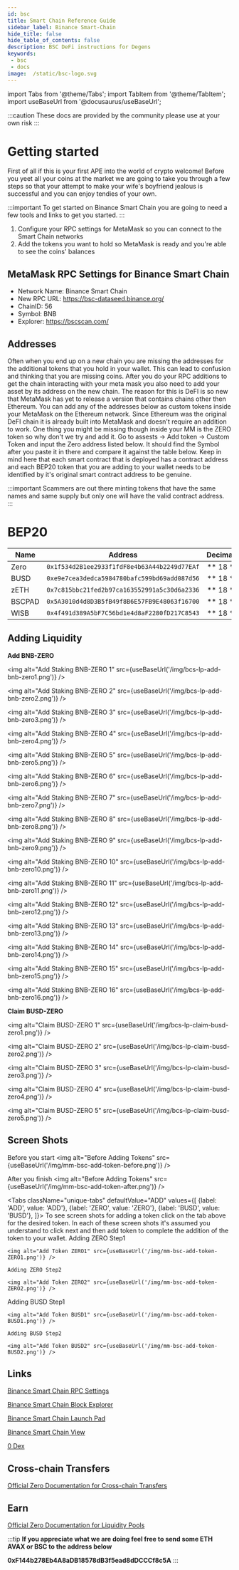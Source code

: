 ```yaml
---
id: bsc
title: Smart Chain Reference Guide
sidebar_label: Binance Smart-Chain
hide_title: false
hide_table_of_contents: false
description: BSC DeFi instructions for Degens
keywords: 
 - bsc
 - docs
image:  /static/bsc-logo.svg
---
```


import Tabs from '@theme/Tabs';
import TabItem from '@theme/TabItem';
import useBaseUrl from '@docusaurus/useBaseUrl';

:::caution
These docs are provided by the community please use at your own risk
:::

# Getting started

First of all if this is your first APE into the world of crypto welcome! Before you yeet
all your coins at the market we are going to take you through a few steps so that your 
attempt to make your wife's boyfriend jealous is successful and you can enjoy tendies of your own.

:::important
To get started on Binance Smart Chain you are going to need a few tools and links to get you started. 
:::

1. Configure your RPC settings for MetaMask so you can connect to the Smart Chain networks
1. Add the tokens you want to hold so MetaMask is ready and you're able to see the coins' balances

## MetaMask RPC Settings for Binance Smart Chain 

* Network Name: Binance Smart Chain
* New RPC URL: https://bsc-dataseed.binance.org/
* ChainID: 56
* Symbol: BNB
* Explorer: https://bscscan.com/


## Addresses 

Often when you end up on a new chain you are missing the addresses for the additional tokens that you hold in 
your wallet. This can lead to confusion and thinking that you are missing coins. After you do your RPC 
additions to get the chain interacting with your meta mask you also need to add your asset by its address on the new chain. 
The reason for this is DeFI is so new that MetaMask has yet to release a version that contains chains other then Ethereum.
You can add any of the addresses below as custom tokens inside your MetaMask on the Ethereum network. Since Ethereum was 
the original DeFI chain it is already built into MetaMask and doesn't require an addition to work. One thing you might be 
missing though inside your MM is the ZERO token so why don't we try and add it. Go to assests -> Add token -> Custom Token
and input the Zero address listed below. It should find the Symbol after you paste it in there and compare it against the 
table below. Keep in mind here that each smart contract that is deployed has a contract address and each BEP20 token that 
you are adding to your wallet needs to be identified by it's original smart contract address to be genuine. 

:::important
Scammers are out there minting tokens that have the same names and same supply but only one will have the valid contract address.  
:::

# BEP20 
| 	Name	|	Address					|	Decimals	|
| ------------- | 	:-----------: 				| 	-----: 		|
| Zero		| `0x1f534d2B1ee2933f1fdF8e4b63A44b2249d77EAf`	|	 ** 18 **	|	
| BUSD		| `0xe9e7cea3dedca5984780bafc599bd69add087d56`	|	 ** 18 **	|	
| zETH		| `0x7c815bbc21fed2b97ca163552991a5c30d6a2336`	|	 ** 18 **	|	
| BSCPAD	| `0x5A3010d4d8D3B5fB49f8B6E57FB9E48063f16700`	|	 ** 18 **	|	
| WISB		| `0x4f491d389A5bF7C56bd1e4d8aF2280fD217C8543`	|	 ** 18 **	|	


## Adding Liquidity

**Add BNB-ZERO**

<img alt="Add Staking BNB-ZERO 1" src={useBaseUrl('/img/bcs-lp-add-bnb-zero1.png')} />

<img alt="Add Staking BNB-ZERO 2" src={useBaseUrl('/img/bcs-lp-add-bnb-zero2.png')} />

<img alt="Add Staking BNB-ZERO 3" src={useBaseUrl('/img/bcs-lp-add-bnb-zero3.png')} />

<img alt="Add Staking BNB-ZERO 4" src={useBaseUrl('/img/bcs-lp-add-bnb-zero4.png')} />

<img alt="Add Staking BNB-ZERO 5" src={useBaseUrl('/img/bcs-lp-add-bnb-zero5.png')} />

<img alt="Add Staking BNB-ZERO 6" src={useBaseUrl('/img/bcs-lp-add-bnb-zero6.png')} />

<img alt="Add Staking BNB-ZERO 7" src={useBaseUrl('/img/bcs-lp-add-bnb-zero7.png')} />

<img alt="Add Staking BNB-ZERO 8" src={useBaseUrl('/img/bcs-lp-add-bnb-zero8.png')} />

<img alt="Add Staking BNB-ZERO 9" src={useBaseUrl('/img/bcs-lp-add-bnb-zero9.png')} />

<img alt="Add Staking BNB-ZERO 10" src={useBaseUrl('/img/bcs-lp-add-bnb-zero10.png')} />

<img alt="Add Staking BNB-ZERO 11" src={useBaseUrl('/img/bcs-lp-add-bnb-zero11.png')} />

<img alt="Add Staking BNB-ZERO 12" src={useBaseUrl('/img/bcs-lp-add-bnb-zero12.png')} />

<img alt="Add Staking BNB-ZERO 13" src={useBaseUrl('/img/bcs-lp-add-bnb-zero13.png')} />

<img alt="Add Staking BNB-ZERO 14" src={useBaseUrl('/img/bcs-lp-add-bnb-zero14.png')} />

<img alt="Add Staking BNB-ZERO 15" src={useBaseUrl('/img/bcs-lp-add-bnb-zero15.png')} />

<img alt="Add Staking BNB-ZERO 16" src={useBaseUrl('/img/bcs-lp-add-bnb-zero16.png')} />

**Claim BUSD-ZERO**

<img alt="Claim BUSD-ZERO 1" src={useBaseUrl('/img/bcs-lp-claim-busd-zero1.png')} />

<img alt="Claim BUSD-ZERO 2" src={useBaseUrl('/img/bcs-lp-claim-busd-zero2.png')} />

<img alt="Claim BUSD-ZERO 3" src={useBaseUrl('/img/bcs-lp-claim-busd-zero3.png')} />

<img alt="Claim BUSD-ZERO 4" src={useBaseUrl('/img/bcs-lp-claim-busd-zero4.png')} />

<img alt="Claim BUSD-ZERO 5" src={useBaseUrl('/img/bcs-lp-claim-busd-zero5.png')} />



## Screen Shots
Before you start
<img alt="Before Adding Tokens" src={useBaseUrl('/img/mm-bsc-add-token-before.png')} />

After you finish
<img alt="Before Adding Tokens" src={useBaseUrl('/img/mm-bsc-add-token-after.png')} />

<Tabs
  className="unique-tabs"
  defaultValue="ADD"
  values={[
    {label: 'ADD', value: 'ADD'},
    {label: 'ZERO', value: 'ZERO'},
    {label: 'BUSD', value: 'BUSD'},
  ]}>
  <TabItem value="ADD">
	To see screen shots for adding a token click on the tab above for the desired token.
	In each of these screen shots it's assumed you understand to click next and then add token
	to complete the addition of the token to your wallet.
  </TabItem>
  <TabItem value="ZERO">
	Adding ZERO Step1
	
	<img alt="Add Token ZERO1" src={useBaseUrl('/img/mm-bsc-add-token-ZERO1.png')} />
	
	Adding ZERO Step2
	
	<img alt="Add Token ZERO2" src={useBaseUrl('/img/mm-bsc-add-token-ZERO2.png')} />
  </TabItem>
  <TabItem value="BUSD">
	Adding BUSD Step1
	
	<img alt="Add Token BUSD1" src={useBaseUrl('/img/mm-bsc-add-token-BUSD1.png')} />
	
	Adding BUSD Step2
	
	<img alt="Add Token BUSD2" src={useBaseUrl('/img/mm-bsc-add-token-BUSD2.png')} />
  </TabItem>
</Tabs>

## Links 

[Binance Smart Chain RPC Settings](https://academy.binance.com/en/articles/connecting-metamask-to-binance-smart-chain)

[Binance Smart Chain Block Explorer](https://bscscan.com/)

[Binance Smart Chain Launch Pad](https://bscpad.com/)

[Binance Smart Chain View](https://bscview.com/)

[0 Dex](https://0.exchange)


## Cross-chain Transfers

[Official Zero Documentation for Cross-chain Transfers](https://zero-exchange.gitbook.io/zero-exchange-docs/guides/bsc-guides/part-b-cross-chain-to-bsc-mainnet)

## Earn

[Official Zero Documentation for Liquidity Pools](https://zero-exchange.gitbook.io/zero-exchange-docs/guides/bsc-guides/bsc-part-c-add-liquidity-to-lp)

:::tip
**If you appreciate what we are doing feel free to send some ETH AVAX or BSC to the address below**

**0xF144b278Eb4A8aDB18578dB3f5ead8dDCCCf8c5A**
:::